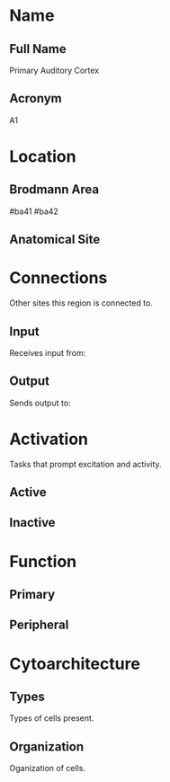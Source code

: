 # Name

## Full Name
Primary Auditory Cortex

## Acronym
A1

# Location

## Brodmann Area
#ba41 #ba42

## Anatomical Site


# Connections
Other sites this region is connected to.

## Input
Receives input from:

## Output
Sends output to:

# Activation
Tasks that prompt excitation and activity.

## Active

## Inactive

# Function

## Primary

## Peripheral

# Cytoarchitecture

## Types
Types of cells present.

## Organization
Oganization of cells.
